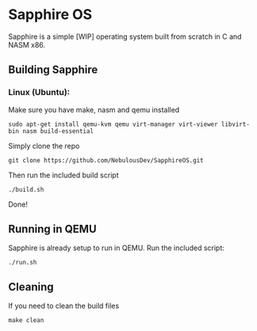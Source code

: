 # Sapphire OS
Sapphire is a simple [WIP] operating system built from scratch in C and NASM x86.

## Building Sapphire
### Linux (Ubuntu): 

Make sure you have make, nasm and qemu installed

	sudo apt-get install qemu-kvm qemu virt-manager virt-viewer libvirt-bin nasm build-essential

Simply clone the repo

	git clone https://github.com/NebulousDev/SapphireOS.git

Then run the included build script

    ./build.sh

Done!

## Running in QEMU
Sapphire is already setup to run in QEMU. Run the included script:

	./run.sh

## Cleaning
If you need to clean the build files

	make clean